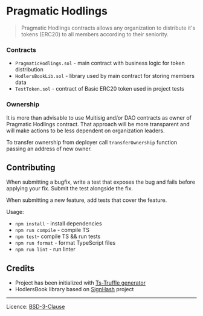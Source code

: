 # Pragmatic Hodlings
> Pragmatic Hodlings contracts allows any organization to distribute it's
tokens (ERC20) to all members according to their seniority.

### Contracts
* `PragmaticHodlings.sol` - main contract with business logic for token distribution
* `HodlersBookLib.sol` - library used by main contract for storing members data
* `TestToken.sol` - contract of Basic ERC20 token used in project tests

### Ownership
It is more than advisable to use Multisig and/or DAO contracts as owner of Pragmatic
Hodlings contract. That approach will be more transparent and will make actions to be
less dependent on organization leaders.

To transfer ownership from deployer call `transferOwnership` function passing an address
of new owner.

## Contributing

When submitting a bugfix, write a test that exposes the bug and fails before applying your fix. Submit the test alongside the fix.

When submitting a new feature, add tests that cover the feature.

Usage:
* `npm install` - install dependencies
* `npm run compile` - compile TS
* `npm test`- compile TS && run tests
* `npm run format` - format TypeScript files
* `npm run lint` - run linter

## Credits
* Project has been initialized with [Ts-Truffle generator](https://github.com/pragmaticcoders/truffle-ts-generator)
* HodlersBook library based on [SignHash](https://github.com/SignHash/signhash-contracts) project

***
Licence: [BSD-3-Clause](https://opensource.org/licenses/BSD-3-Clause)
